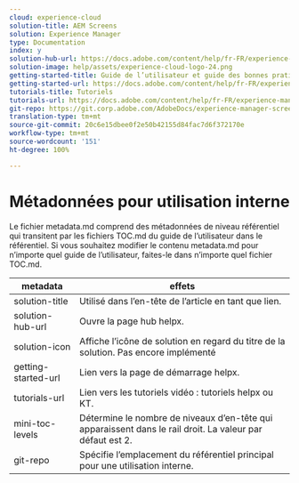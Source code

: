 ```yaml
---
cloud: experience-cloud
solution-title: AEM Screens
solution: Experience Manager
type: Documentation
index: y
solution-hub-url: https://docs.adobe.com/content/help/fr-FR/experience-manager-screens/user-guide/aem-screens-introduction.html
solution-image: help/assets/experience-cloud-logo-24.png
getting-started-title: Guide de l’utilisateur et guide des bonnes pratiques pour AEM Screens
getting-started-url: https://docs.adobe.com/content/help/fr-FR/experience-manager-screens/user-guide/aem-screens-introduction.html
tutorials-title: Tutoriels
tutorials-url: https://docs.adobe.com/content/help/fr-FR/experience-manager-screens/using/about-guide.html
git-repo: https://git.corp.adobe.com/AdobeDocs/experience-manager-screens.fr-FR
translation-type: tm+mt
source-git-commit: 20c6e15dbee0f2e50b42155d84fac7d6f372170e
workflow-type: tm+mt
source-wordcount: '151'
ht-degree: 100%

---
```



# Métadonnées pour utilisation interne

Le fichier metadata.md comprend des métadonnées de niveau référentiel qui transitent par les fichiers TOC.md du guide de l’utilisateur dans le référentiel. Si vous souhaitez modifier le contenu metadata.md pour n’importe quel guide de l’utilisateur, faites-le dans n’importe quel fichier TOC.md.

| metadata | effets |
|--- |--- |
| solution-title | Utilisé dans l’en-tête de l’article en tant que lien. |
| solution-hub-url | Ouvre la page hub helpx. |
| solution-icon | Affiche l’icône de solution en regard du titre de la solution. Pas encore implémenté |
| getting-started-url | Lien vers la page de démarrage helpx. |
| tutorials-url | Lien vers les tutoriels vidéo : tutoriels helpx ou KT. |
| mini-toc-levels | Détermine le nombre de niveaux d’en-tête qui apparaissent dans le rail droit. La valeur par défaut est 2. |
| git-repo | Spécifie l’emplacement du référentiel principal pour une utilisation interne. |
